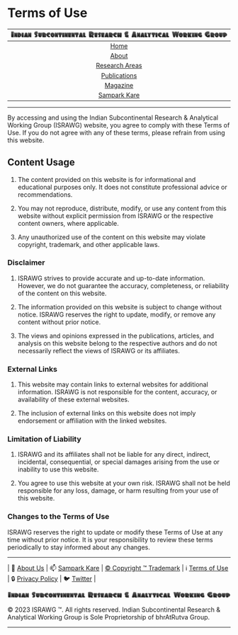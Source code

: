 # **Terms of Use**

| [![ISRAWG Logo](../text_logo.png)](https://israwg.github.io) |
| :-------------------------------------------------:       |
| [Home](../home.md)                                           |
| [About](about.md)                                         |
| [Research Areas](research.md)                             |
| [Publications](../publication/publications.md)            |
| [Magazine](../magazine/magazine.md)                       |
| [Sampark Kare](sampark.md)                                |

___

By accessing and using the Indian Subcontinental Research & Analytical Working Group (ISRAWG) website, you agree to comply with these Terms of Use. If you do not agree with any of these terms, please refrain from using this website.

## Content Usage

1. The content provided on this website is for informational and educational purposes only. It does not constitute professional advice or recommendations.

2. You may not reproduce, distribute, modify, or use any content from this website without explicit permission from ISRAWG or the respective content owners, where applicable.

3. Any unauthorized use of the content on this website may violate copyright, trademark, and other applicable laws.

### Disclaimer

1. ISRAWG strives to provide accurate and up-to-date information. However, we do not guarantee the accuracy, completeness, or reliability of the content on this website.

2. The information provided on this website is subject to change without notice. ISRAWG reserves the right to update, modify, or remove any content without prior notice.

3. The views and opinions expressed in the publications, articles, and analysis on this website belong to the respective authors and do not necessarily reflect the views of ISRAWG or its affiliates.

### External Links

1. This website may contain links to external websites for additional information. ISRAWG is not responsible for the content, accuracy, or availability of these external websites.

2. The inclusion of external links on this website does not imply endorsement or affiliation with the linked websites.

### Limitation of Liability

1. ISRAWG and its affiliates shall not be liable for any direct, indirect, incidental, consequential, or special damages arising from the use or inability to use this website.

2. You agree to use this website at your own risk. ISRAWG shall not be held responsible for any loss, damage, or harm resulting from your use of this website.

### Changes to the Terms of Use

ISRAWG reserves the right to update or modify these Terms of Use at any time without prior notice. It is your responsibility to review these terms periodically to stay informed about any changes.

___

| 📝 [About Us](about.md) | 📫 [Sampark Kare](sampark.md) | [© Copyright ™️ Trademark](copyright&trademark.md) | ℹ️  [Terms of Use](termsofuse.md) | 🔒 [Privacy Policy](privacy&policy.md) | 🐦 [Twitter](https://twitter.com/israwg_) |

![Indian Subcontinental Research & Analytical Working Group (ISRAWG)](../text_logo.png)

© 2023 ISRAWG ™️. All rights reserved. Indian Subcontinental Research & Analytical Working Group is Sole Proprietorship of bhrAtRutva Group.

___

